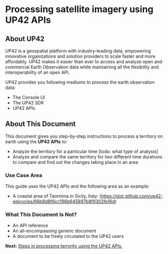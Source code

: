 # Processing satellite imagery using UP42 APIs

## About UP42
UP42 is a geospatial platform with industry-leading data, empowering innovative organizations and solution providers to scale faster and more affordably. UP42 makes it easier than ever to access and analyze open and commercial Earth Observation data while maintaining all the flexibility and interoperability of an open API.

UP42 provides you following mediums to process the earth observation data:
- The Console UI
- The UP42 SDK
- UP42 APIs

## About This Document

This document gives you step-by-step instructions to process a territory on earth using the **UP42 APIs** to:

- Analyze the territory for a particular time \[todo: what type of analysis]
- Analyze and compare the same territory for two different time durations to compare and find out the changes taking place in an area

### Use Case Area 
This guide uses the UP42 APIs and the following area as an example:

- A coastal area of Taormina in Sicily, Italy: (https://gist.github.com/up42-epicycles/66b8d8f8cc196b645897b8f9302fe16d)
### What This Document Is Not?
- An API reference
- An all-encompassing generic document
- A document to be freely circulated to the UP42 users 

**Next:** [Steps in processing terrority using the UP42 APIs.](Overview.md) 



